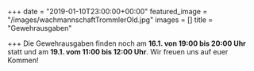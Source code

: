 +++
date = "2019-01-10T23:00:00+00:00"
featured_image = "/images/wachmannschaftTrommlerOld.jpg"
images = []
title = "Gewehrausgaben"

+++
Die Gewehrausgaben finden noch am **16.1. von 19:00 bis 20:00 Uhr** statt und am **19.1. vom 11:00 bis 12:00 Uhr**. Wir freuen uns auf euer Kommen!
